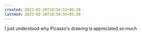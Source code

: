 ```yaml
---
created: 2023-02-26T18:54:52+05:30
lastmod: 2023-02-26T18:54:55+05:30
---
```


I just understood why Picasso's drawing is appreciated so much
